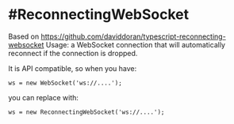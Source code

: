 #ReconnectingWebSocket
=====================
Based on https://github.com/daviddoran/typescript-reconnecting-websocket
Usage:
a WebSocket connection that will automatically reconnect if the
connection is dropped.

It is API compatible, so when you have:

    ws = new WebSocket('ws://....');

you can replace with:

    ws = new ReconnectingWebSocket('ws://....');


